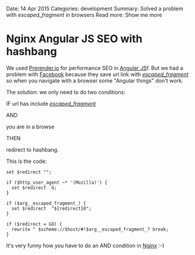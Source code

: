 Date: 14 Apr 2015
Categories: development
Summary: Solved a problem with _escaped_fragment_ in browsers
Read more: Show me more

# Nginx Angular JS SEO with hashbang

We used [Prerender.io][prerender.io] for performance SEO in [Angular JS][angularjs]f. But we had a problem with [Facebook][facebook] because they save url link with [_escaped_fragment_][_escaped_fragment_] so when you navigate with a browser some "Angular things" don't work.

The solution: we only need to do two conditions:

IF url has include [_escaped_fragment_][_escaped_fragment_]

AND

you are in a browse

THEN

redirect to hashbang.

This is the code:

<pre><code>set $redirect "";

if ($http_user_agent ~* '(Mozilla)') {
  set $redirect  G;
}

if ($arg__escaped_fragment_) {
  set $redirect  "${redirect}O";
}

if ($redirect = GO) {
  rewrite ^ $scheme://$host/#!$arg__escaped_fragment_? break;
}</code></pre>

It's very funny how you have to do an AND condition in [Nginx][nginx] :-)

[prerender.io]:https://prerender.io/
[angularjs]:https://angularjs.org/
[facebook]:https://www.facebook.com/
[_escaped_fragment_]:https://developers.google.com/webmasters/ajax-crawling/docs/specification
[nginx]:http://nginx.org/

